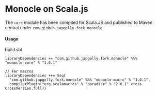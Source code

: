 # Monocle on Scala.js

The `core` module has been compiled for Scala.JS and published to Maven central under `com.github.japgolly.fork.monocle`.

#### Usage

build.sbt
```
libraryDependencies += "com.github.japgolly.fork.monocle" %%% "monocle-core" % "1.0.1"

// For macros
libraryDependencies ++= Seq(
  "com.github.japgolly.fork.monocle" %%% "monocle-macro" % "1.0.1",
  compilerPlugin("org.scalamacros" % "paradise" % "2.0.1" cross CrossVersion.full))
```
